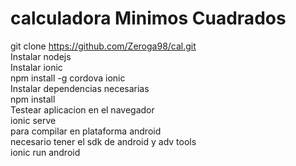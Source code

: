# calculadora Minimos Cuadrados
git clone https://github.com/Zeroga98/cal.git <br />
Instalar nodejs <br />
Instalar ionic <br />
npm install -g cordova ionic <br />
Instalar dependencias necesarias  <br />
npm install <br />
Testear aplicacion en el navegador  <br />
ionic serve <br />
para compilar en plataforma android  <br />
necesario tener el sdk de android y adv tools <br />
ionic run android <br />
    

